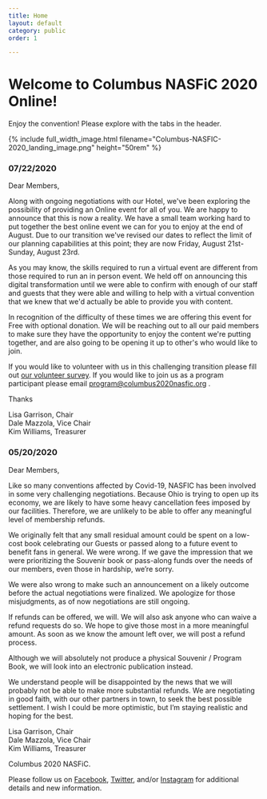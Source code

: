 ```yaml
---
title: Home
layout: default
category: public
order: 1

---
```

# Welcome to Columbus NASFiC 2020 Online!

Enjoy the convention! Please explore with the tabs in the header.

{% include full_width_image.html filename="Columbus-NASFIC-2020_landing_image.png" height="50rem" %}

### 07/22/2020

Dear Members,

Along with ongoing negotiations with our Hotel, we've been exploring the possibility of providing an Online event for all of you. We are happy to announce that this is now a reality. We have a small team working hard to put together the best online event we can for you to enjoy at the end of August. Due to our transition we've revised our dates to reflect the limit of our planning capabilities at this point; they are now Friday, August 21st-Sunday, August 23rd.

As you may know, the skills required to run a virtual event are different from those required to run an in person event. We held off on announcing this digital transformation until we were able to confirm with enough of our staff and guests that they were able and willing to help with a virtual convention that we knew that we'd actually be able to provide you with content.

In recognition of the difficulty of these times we are offering this event for Free with optional donation. We will be reaching out to all our paid members to make sure they have the opportunity to enjoy the content we're putting together, and are also going to be opening it up to other's who would like to join.

If you would like to volunteer with us in this challenging transition please fill out [our volunteer survey](https://form.jotform.com/201906040573044?fbclid=IwAR1I79sPqqTA08fb3Ue4yMIkZR_913tq87qv5dnlg6pHrw0mTCUDrk8mKPQ). If you would like to join us as a program participant please email program@columbus2020nasfic.org .

Thanks

Lisa Garrison, Chair  
Dale Mazzola, Vice Chair  
Kim Williams, Treasurer

### 05/20/2020

Dear Members,

Like so many conventions affected by Covid-19, NASFIC has been involved in some very challenging negotiations. Because Ohio is trying to open up its economy, we are likely to have some heavy cancellation fees imposed by our facilities. Therefore, we are unlikely to be able to offer any meaningful level of membership refunds.

We originally felt that any small residual amount could be spent on a low-cost book celebrating our Guests or passed along to a future event to benefit fans in general. We were wrong. If we gave the impression that we were prioritizing the Souvenir book or pass-along funds over the needs of our members, even those in hardship, we’re sorry.

We were also wrong to make such an announcement on a likely outcome before the actual negotiations were finalized. We apologize for those misjudgments, as of now negotiations are still ongoing.

If refunds can be offered, we will. We will also ask anyone who can waive a refund requests do so. We hope to give those most in a more meaningful amount. As soon as we know the amount left over, we will post a refund process.

Although we will absolutely not produce a physical Souvenir / Program Book, we will look into an electronic publication instead.

We understand people will be disappointed by the news that we will probably not be able to make more substantial refunds. We are negotiating in good faith, with our other partners in town, to seek the best possible settlement. I wish I could be more optimistic, but I’m staying realistic and hoping for the best.

Lisa Garrison, Chair  
Dale Mazzola, Vice Chair  
Kim Williams, Treasurer

Columbus 2020 NASFiC.

Please follow us on [Facebook](https://www.facebook.com/groups/540911450142993/), [Twitter](https://twitter.com/CColumbus2020), and/or [Instagram](https://www.instagram.com/columbusin2020/) for additional details and new information.